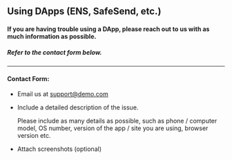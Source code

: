 ## Using DApps (ENS, SafeSend, etc.)

#### If you are having trouble using a DApp, please reach out to us with as much information as possible.

##### Refer to the contact form below.

* * *

#### Contact Form:

- Email us at support@demo.com

- <p>Include a detailed description of the issue.</p>
  <note>Please include as many details as possible, such as phone / computer model, OS number, version of the app / site you are using, browser version etc.</note>

- Attach screenshots (optional)
